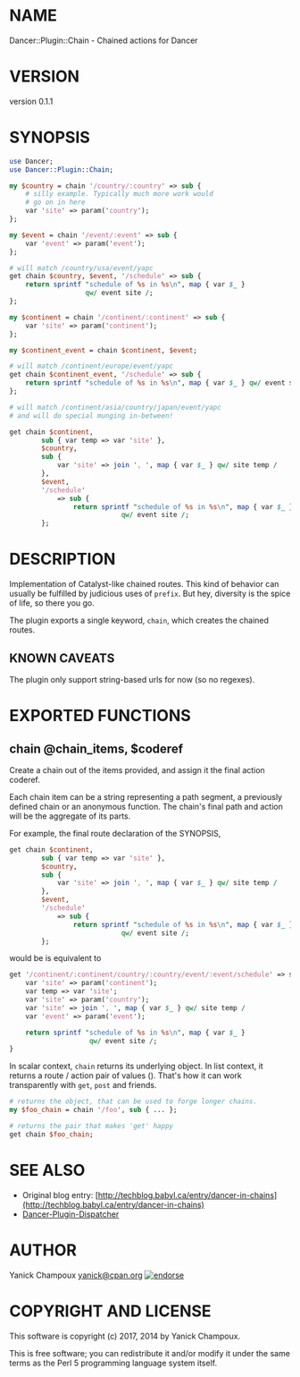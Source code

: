 # NAME

Dancer::Plugin::Chain - Chained actions for Dancer

# VERSION

version 0.1.1

# SYNOPSIS

```perl
use Dancer;
use Dancer::Plugin::Chain;

my $country = chain '/country/:country' => sub {
    # silly example. Typically much more work would 
    # go on in here
    var 'site' => param('country');
};

my $event = chain '/event/:event' => sub {
    var 'event' => param('event');
};

# will match /country/usa/event/yapc
get chain $country, $event, '/schedule' => sub {
    return sprintf "schedule of %s in %s\n", map { var $_ } 
                   qw/ event site /;
};

my $continent = chain '/continent/:continent' => sub {
    var 'site' => param('continent');
};

my $continent_event = chain $continent, $event;

# will match /continent/europe/event/yapc
get chain $continent_event, '/schedule' => sub {
    return sprintf "schedule of %s in %s\n", map { var $_ } qw/ event site /;
};

# will match /continent/asia/country/japan/event/yapc
# and will do special munging in-between!

get chain $continent, 
        sub { var temp => var 'site' },
        $country, 
        sub {
            var 'site' => join ', ', map { var $_ } qw/ site temp /
        },
        $event, 
        '/schedule' 
            => sub {
                return sprintf "schedule of %s in %s\n", map { var $_ } 
                            qw/ event site /;
        };
```

# DESCRIPTION

Implementation of Catalyst-like chained routes. This kind of behavior can
usually be fulfilled by judicious uses of `prefix`. But hey, diversity is
the spice of life, so there you go.

The plugin exports a single keyword, `chain`, which creates the chained
routes. 

## KNOWN CAVEATS

The plugin only support string-based urls for now (so no regexes).

# EXPORTED FUNCTIONS

## chain @chain\_items, $coderef

Create a chain out of the items provided, and assign it the final action coderef.

Each chain item can be
a string representing a path segment, a previously defined chain or an
anonymous function. The chain's final path and action will be the aggregate of
its parts. 

For example, the final route declaration of the  SYNOPSIS,

```perl
get chain $continent, 
        sub { var temp => var 'site' },
        $country, 
        sub {
            var 'site' => join ', ', map { var $_ } qw/ site temp /
        },
        $event, 
        '/schedule' 
            => sub {
                return sprintf "schedule of %s in %s\n", map { var $_ } 
                            qw/ event site /;
        };
```

would be is equivalent to 

```perl
get '/continent/:continent/country/:country/event/:event/schedule' => sub {
    var 'site' => param('continent');
    var temp => var 'site';
    var 'site' => param('country');
    var 'site' => join ', ', map { var $_ } qw/ site temp /
    var 'event' => param('event');

    return sprintf "schedule of %s in %s\n", map { var $_ } 
                    qw/ event site /;
}
```

In scalar context, `chain` returns its underlying object. 
In list context, it returns a route / action pair of values (). That's how it
can work transparently with `get`, `post` and friends.

```perl
# returns the object, that can be used to forge longer chains.
my $foo_chain = chain '/foo', sub { ... };

# returns the pair that makes 'get' happy
get chain $foo_chain;
```

# SEE ALSO

- Original blog entry: [http://techblog.babyl.ca/entry/dancer-in-chains](http://techblog.babyl.ca/entry/dancer-in-chains)
- [Dancer-Plugin-Dispatcher](https://metacpan.org/pod/Dancer-Plugin-Dispatcher)

# AUTHOR

Yanick Champoux <yanick@cpan.org> [![endorse](http://api.coderwall.com/yanick/endorsecount.png)](http://coderwall.com/yanick)

# COPYRIGHT AND LICENSE

This software is copyright (c) 2017, 2014 by Yanick Champoux.

This is free software; you can redistribute it and/or modify it under
the same terms as the Perl 5 programming language system itself.
